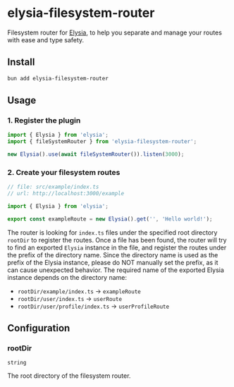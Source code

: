 # elysia-filesystem-router

Filesystem router for [Elysia](https://elysiajs.com/), to help you separate and manage your routes with ease and type safety.

## Install

```bash
bun add elysia-filesystem-router
```

## Usage

### 1. Register the plugin

```ts
import { Elysia } from 'elysia';
import { fileSystemRouter } from 'elysia-filesystem-router';

new Elysia().use(await fileSystemRouter()).listen(3000);
```

### 2. Create your filesystem routes

```ts
// file: src/example/index.ts
// url: http://localhost:3000/example

import { Elysia } from 'elysia';

export const exampleRoute = new Elysia().get('', 'Hello world!');
```

The router is looking for `index.ts` files under the specified root directory `rootDir` to register the routes. Once a file has been found, the router will try to find an exported `Elysia` instance in the file, and register the routes under the prefix of the directory name. Since the directory name is used as the prefix of the Elysia instance, please do NOT manually set the prefix, as it can cause unexpected behavior. The required name of the exported Elysia instance depends on the directory name:

- `rootDir/example/index.ts` -> `exampleRoute`
- `rootDir/user/index.ts` -> `userRoute`
- `rootDir/user/profile/index.ts` -> `userProfileRoute`

## Configuration

### rootDir

`string`

The root directory of the filesystem router.
